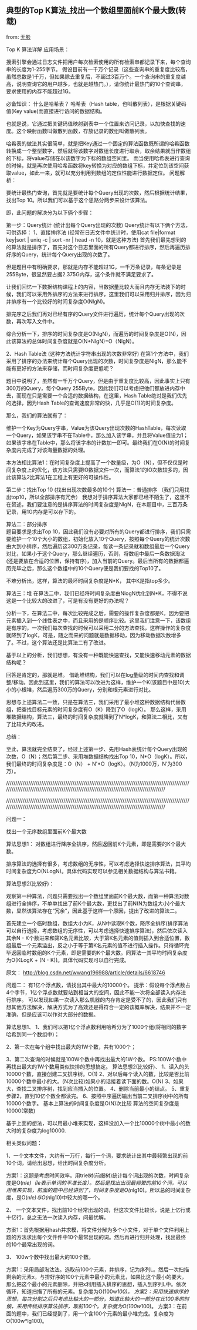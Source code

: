 ##  典型的Top K算法_找出一个数组里面前K个最大数(转载)  
from: [无影](http://blog.163.com/xychenbaihu@yeah/blog/static/1322296552012821103039741)

Top K 算法详解
应用场景：

搜索引擎会通过日志文件把用户每次检索使用的所有检索串都记录下来，每个查询串的长度为1-255字节。
假设目前有一千万个记录（这些查询串的重复度比较高，虽然总数是1千万，但如果除去重复后，不超过3百万个。一个查询串的重复度越高，说明查询它的用户越多，也就是越热门。），请你统计最热门的10个查询串，要求使用的内存不能超过1G。

必备知识：
什么是哈希表？
哈希表（Hash table，也叫散列表），是根据关键码值(Key value)而直接进行访问的数据结构。

也就是说，它通过把关键码值映射到表中一个位置来访问记录，以加快查找的速度。这个映射函数叫做散列函数，存放记录的数组叫做散列表。

哈希表的做法其实很简单，就是把Key通过一个固定的算法函数既所谓的哈希函数转换成一个整型数字，然后就将该数字对数组长度进行取余，取余结果就当作数组的下标，将value存储在以该数字为下标的数组空间里。
而当使用哈希表进行查询的时候，就是再次使用哈希函数将key转换为对应的数组下标，并定位到该空间获取value，如此一来，就可以充分利用到数组的定位性能进行数据定位。
问题解析：

要统计最热门查询，首先就是要统计每个Query出现的次数，然后根据统计结果，找出Top 10。所以我们可以基于这个思路分两步来设计该算法。

即，此问题的解决分为以下俩个步骤：

第一步：Query统计              (统计出每个Query出现的次数)
Query统计有以下俩个方法，可供选择：
1、直接排序法                  (经常在日志文件中统计时，使用cat file|format key|sort | uniq -c | sort -nr | head -n 10，就是这种方法)
首先我们最先想到的的算法就是排序了，首先对这个日志里面的所有Query都进行排序，然后再遍历排好序的Query，统计每个Query出现的次数了。

但是题目中有明确要求，那就是内存不能超过1G，一千万条记录，每条记录是255Byte，很显然要占据2.375G内存，这个条件就不满足要求了。

让我们回忆一下数据结构课程上的内容，当数据量比较大而且内存无法装下的时候，我们可以采用外排序的方法来进行排序，这里我们可以采用归并排序，因为归并排序有一个比较好的时间复杂度O(NlgN)。

排完序之后我们再对已经有序的Query文件进行遍历，统计每个Query出现的次数，再次写入文件中。

综合分析一下，排序的时间复杂度是O(NlgN)，而遍历的时间复杂度是O(N)，因此该算法的总体时间复杂度就是O(N+NlgN)=O（NlgN）。

2、Hash Table法                (这种方法统计字符串出现的次数非常好)
在第1个方法中，我们采用了排序的办法来统计每个Query出现的次数，时间复杂度是NlgN，那么能不能有更好的方法来存储，而时间复杂度更低呢？

题目中说明了，虽然有一千万个Query，但是由于重复度比较高，因此事实上只有300万的Query，每个Query 255Byte，因此我们可以考虑把他们都放进内存中去，而现在只是需要一个合适的数据结构，在这里，Hash Table绝对是我们优先的选择，因为Hash Table的查询速度非常的快，几乎是O(1)的时间复杂度。

那么，我们的算法就有了：

维护一个Key为Query字串，Value为该Query出现次数的HashTable，每次读取一个Query，如果该字串不在Table中，那么加入该字串，并且将Value值设为1；如果该字串在Table中，那么将该字串的计数加一即可。最终我们在O(N)的时间复杂度内完成了对该海量数据的处理。

本方法相比算法1：在时间复杂度上提高了一个数量级，为O（N），但不仅仅是时间复杂度上的优化，该方法只需要IO数据文件一次，而算法1的IO次数较多的，因此该算法2比算法1在工程上有更好的可操作性。

第二步：找出Top 10          (找出出现次数最多的10个)
算法一：普通排序             （我们只用找出top10，所以全部排序有冗余）
我想对于排序算法大家都已经不陌生了，这里不在赘述，我们要注意的是排序算法的时间复杂度是NlgN，在本题目中，三百万条记录，用1G内存是可以存下的。

算法二：部分排序         
题目要求是求出Top 10，因此我们没有必要对所有的Query都进行排序，我们只需要维护一个10个大小的数组，初始化放入10个Query，按照每个Query的统计次数由大到小排序，然后遍历这300万条记录，每读一条记录就和数组最后一个Query对比，如果小于这个Query，那么继续遍历，否则，将数组中最后一条数据淘汰(还是要放在合适的位置，保持有序)，加入当前的Query。最后当所有的数据都遍历完毕之后，那么这个数组中的10个Query便是我们要找的Top10了。

不难分析出，这样，算法的最坏时间复杂度是N*K， 其中K是指top多少。

算法三：堆
在算法二中，我们已经将时间复杂度由NlogN优化到N*K，不得不说这是一个比较大的改进了，可是有没有更好的办法呢？

分析一下，在算法二中，每次比较完成之后，需要的操作复杂度都是K，因为要把元素插入到一个线性表之中，而且采用的是顺序比较。这里我们注意一下，该数组是有序的，一次我们每次查找的时候可以采用二分的方法查找，这样操作的复杂度就降到了logK，可是，随之而来的问题就是数据移动，因为移动数据次数增多了。不过，这个算法还是比算法二有了改进。

基于以上的分析，我们想想，有没有一种既能快速查找，又能快速移动元素的数据结构呢？

回答是肯定的，那就是堆。
借助堆结构，我们可以在log量级的时间内查找和调整/移动。因此到这里，我们的算法可以改进为这样，维护一个K(该题目中是10)大小的小根堆，然后遍历300万的Query，分别和根元素进行对比。

思想与上述算法二一致，只是在算法三，我们采用了最小堆这种数据结构代替数组，把查找目标元素的时间复杂度有O（K）降到了O（logK）。
那么这样，采用堆数据结构，算法三，最终的时间复杂度就降到了N*logK，和算法二相比，又有了比较大的改进。

总结：

至此，算法就完全结束了，经过上述第一步、先用Hash表统计每个Query出现的次数，O（N）；然后第二步、采用堆数据结构找出Top 10，N*O（logK）。所以，我们最终的时间复杂度是：O（N） + N'*O（logK）。（N为1000万，N’为300万）。 



/////////////////////////////////////////////////////////////////////////////////////////////////////////////////////////////////////////////////////////////////////////////////////////

/////////////////////////////////////////////////////////////////////////////////////////////////////////////////////////////////////////////////////////////////////////////////////////



问题一：

找出一个无序数组里面前K个最大数

算法思想1：
对数组进行降序全排序，然后返回前K个元素，即是需要的K个最大数。

排序算法的选择有很多，考虑数组的无序性，可以考虑选择快速排序算法，其平均时间复杂度为O(NLogN)。具体代码实现可以参见相关数据结构与算法书籍。



算法思想2(比较好)：

观察第一种算法，问题只需要找出一个数组里面前K个最大数，而第一种算法对数组进行全排序，不单单找出了前K个最大数，更找出了前N(N为数组大小)个最大数，显然该算法存在“冗余”，因此基于这样一个原因，提出了改进的算法二。 

首先建立一个临时数组，数组大小为K，从N中读取K个数，降序全排序(排序算法可以自行选择，考虑数组的无序性，可以考虑选择快速排序算法)，然后依次读入其余N - K个数进来和第K名元素比较，大于第K名元素的值则插入到合适位置，数组最后一个元素溢出，反之小于等于第K名元素的值不进行插入操作。只待循环完毕返回临时数组的K个元素，即是需要的K个最大数。同算法一其平均时间复杂度为O(KLogK + (N - K))。具体代码实现可以自行完成。


原文：
http://blog.csdn.net/wwang196988/article/details/6618746


问题二：
有1亿个浮点数，请找出其中最大的10000个。
提示：假设每个浮点数占4个字节，1亿个浮点数就要站到相当大的空间，因此不能一次将全部读入内存进行排序。
可以发现如果一次读入那么机器的内存肯定是受不了的，因此我们只有想其他方法解决，解决方式为了高效还是得符合一定的该概率解决，结果并不一定准确，但是应该可以作对大部分的数据。

算法思想1、
1、我们可以把1亿个浮点数利用哈希分为了1000个组(将相同的数字哈希到同一个数组中)；

2、第一次在每个组中找出最大的1W个数，共有1000个；

3、第二次查询的时候就是100W个数中再找出最大的1W个数。
PS:100W个数中再找出最大的1W个数用类似快排的思想搞定。
算法思想2(比较好)、
1、读入的头10000个数，直接创建二叉排序树。O(1)
2、对以后每个读入的数，比较是否比前10000个数中最小的大。(N次比较)如果小的话接着读下面的数。O(N)
3、如果大，查找二叉排序树，找到应当插入的位置。
4、删除当前最小的结点。
5、重复步骤2，直到10亿个数全都读完。
6、按照中序遍历输出当前二叉排序树中的所有10000个数字。
基本上算法的时间复杂度是O(N)次比较
算法的空间复杂度是10000(常数)

基于上面的想法，可以用最小堆来实现，这样没加入一个比10000个树中最小的数大时的复杂度为log10000.


相关类似问题：

1、一个文本文件，大约有一万行，每行一个词，要求统计出其中最频繁出现的前10个词，请给出思想，给出时间复杂度分析。

方案1：这题是考虑时间效率。用trie树(前缀树)统计每个词出现的次数，时间复杂度是O(n*le)（le表示单词的平准长度）。然后是找出出现最频繁的前10个词，可以用堆来实现，前面的题中已经讲到了，时间复杂度是O(n*lg10)。所以总的时间复杂度，是O(n*le)与O(n*lg10)中较大的哪一个。



2、 一个文本文件，找出前10个经常出现的词，但这次文件比较长，说是上亿行或十亿行，总之无法一次读入内存，问最优解。

方案1：首先根据用hash并求模，将文件分解为多个小文件，对于单个文件利用上题的方法求出每个文件件中10个最常出现的词。然后再进行归并处理，找出最终的10个最常出现的词。



3、 100w个数中找出最大的100个数。

方案1：采用局部淘汰法。选取前100个元素，并排序，记为序列L。然后一次扫描剩余的元素x，与排好序的100个元素中最小的元素比，如果比这个最小的要大，那么把这个最小的元素删除，并把x利用插入排序的思想，插入到序列L中。依次循环，知道扫描了所有的元素。复杂度为O(100w*100)。
方案2：采用快速排序的思想，每次分割之后只考虑比轴大的一部分，知道比轴大的一部分在比100多的时候，采用传统排序算法排序，取前100个。复杂度为O(100w*100)。
方案3：在前面的题中，我们已经提到了，用一个含100个元素的最小堆完成。复杂度为O(100w*lg100)。
